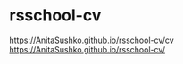 # rsschool-cv
https://AnitaSushko.github.io/rsschool-cv/cv
https://AnitaSushko.github.io/rsschool-cv/